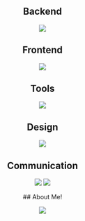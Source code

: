 <div align="center">

## Backend  
<p>
  <img src="https://skillicons.dev/icons?i=java,c" />
</p>

## Frontend  
<p>
  <img src="https://skillicons.dev/icons?i=html,css,js,react" />
</p>

## Tools  
<p>
  <img src="https://skillicons.dev/icons?i=vscode,idea,visualstudio,notion" />
</p>

## Design  
<p>
  <img src="https://skillicons.dev/icons?i=figma,ps,ai" />
</p>

## Communication  
<p>
  <img src="https://skillicons.dev/icons?i=discord" />  
    <a href="mailto:s2522@e-mirim.hs.kr">
      <h>    </h>
      <img src="https://skillicons.dev/icons?i=gmail" />
    </a>
  </p>
</p>  
## About Me!
<p>
  <!-- Instagram -->
  <a href="https://instagram.com/y.zan.ox" target="_blank">
    <img src="https://skillicons.dev/icons?i=instagram" />
  </a>

</div>


</div>



<!--
**slxn00/slxn00** is a ✨ _special_ ✨ repository because its `README.md` (this file) appears on your GitHub profile.

Here are some ideas to get you started:

- 🔭 I’m currently working on ...
- 🌱 I’m currently learning ...
- 👯 I’m looking to collaborate on ...
- 🤔 I’m looking for help with ...
- 💬 Ask me about ...
- 📫 How to reach me: ...
- 😄 Pronouns: ...
- ⚡ Fun fact: ...
-->
